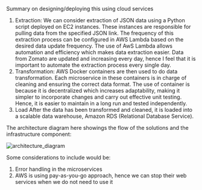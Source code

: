Summary on designing/deploying this using cloud services 

1. Extraction:
We can consider extraction of JSON data using a Python script deployed on EC2 instances. These instances are responsible for pulling data from the specified JSON link. The frequency of this extraction process can be configured in AWS Lambda based on the desired data update frequency. The use of AwS Lambda allows automation and efficiency which makes data extraction easier. Data from Zomato are updated and increasing every day, hence I feel that it is important to automate the extraction process every single day. 
2. Transformation:
AWS Docker containers are then used to do data transformation. Each microservice in these containers is in charge of cleaning and ensuring the correct data format. The use of container is because it is decentralized which increases adaptability, making it simpler to incorporate changes and carry out effective unit testing. Hence, it is easier to maintain in a long run and tested independently. 
3. Load
After the data has been transformed and cleaned, it is loaded into a scalable data warehouse, Amazon RDS (Relational Database Service). 

The architecture diagram here showings the flow of the solutions and the infrastructure component: 



![architecture_diagram](https://github.com/xsquaree/Tech-Assessment-/assets/35002684/d8ef17ae-0918-4427-af85-0e039ae4efcd)

 

Some considerations to include would be: 
1.	Error handling in the microservices 
2.	AWS is using pay-as-you-go approach, hence we can stop their web services when we do not need to use it 

